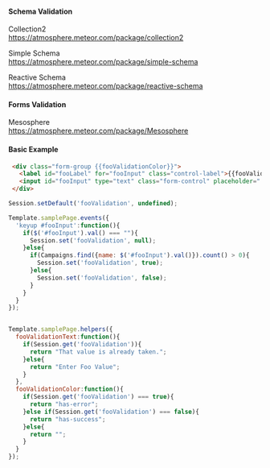  

#### Schema Validation  

Collection2  
https://atmosphere.meteor.com/package/collection2

Simple Schema  
https://atmosphere.meteor.com/package/simple-schema  

Reactive Schema  
https://atmosphere.meteor.com/package/reactive-schema

#### Forms Validation  

Mesosphere  
https://atmosphere.meteor.com/package/Mesosphere


#### Basic Example  

````html
 <div class="form-group {{fooValidationColor}}">
   <label id="fooLabel" for="fooInput" class="control-label">{{fooValidationText}}</label>
   <input id="fooInput" type="text" class="form-control" placeholder="..." value="{{foo}}">
 </div>
````

````js
Session.setDefault('fooValidation', undefined);

Template.samplePage.events({
  'keyup #fooInput':function(){
    if($('#fooInput').val() === ""){
      Session.set('fooValidation', null);
    }else{
      if(Campaigns.find({name: $('#fooInput').val()}).count() > 0){
        Session.set('fooValidation', true);
      }else{
        Session.set('fooValidation', false);
      }      
    }
  }
});


Template.samplePage.helpers({
  fooValidationText:function(){
    if(Session.get('fooValidation')){
      return "That value is already taken.";
    }else{
      return "Enter Foo Value";
    }
  },
  fooValidationColor:function(){
    if(Session.get('fooValidation') === true){
      return "has-error";
    }else if(Session.get('fooValidation') === false){
      return "has-success";
    }else{
      return "";
    }
  }
});

````
